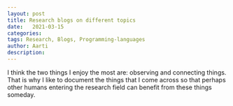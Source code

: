 ```yaml
---
layout: post
title: Research blogs on different topics 
date:   2021-03-15
categories:
tags: Research, Blogs, Programming-languages
author: Aarti
description: 
---
```


<!--more-->

  
I think the two things I enjoy the most are: observing and connecting things. 
That is why I like to document the things that I come across so that perhaps 
other humans entering the research field can benefit from these things someday. 












